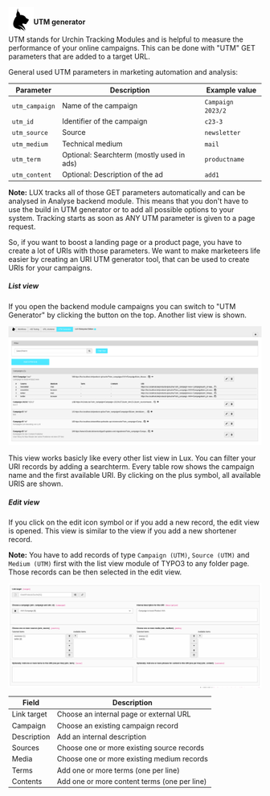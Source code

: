 <img align="left" src="../../../Resources/Public/Icons/lux.svg" width="50" />

#### UTM generator

UTM stands for Urchin Tracking Modules and is helpful to measure the performance of your online campaigns. This can
be done with "UTM" GET parameters that are added to a target URL.

General used UTM parameters in marketing automation and analysis:

| Parameter      | Description                               | Example value     |
|----------------|-------------------------------------------|-------------------|
| `utm_campaign` | Name of the campaign                      | `Campaign 2023/2` |
| `utm_id`       | Identifier of the campaign                | `c23-3`           |
| `utm_source`   | Source                                    | `newsletter`      |
| `utm_medium`   | Technical medium                          | `mail`            |
| `utm_term`     | Optional: Searchterm (mostly used in ads) | `productname`     |
| `utm_content`  | Optional: Description of the ad           | `add1`            |

**Note:** LUX tracks all of those GET parameters automatically and can be analysed in Analyse backend module. This
means that you don't have to use the build in UTM generator or to add all possible options to your system.
Tracking starts as soon as ANY UTM parameter is given to a page request.

So, if you want to boost a landing page or a product page, you have to create a lot of URIs with those parameters. We
want to make marketeers life easier by creating an URI UTM generator tool, that can be used to create URIs for your
campaigns.

##### List view

If you open the backend module campaigns you can switch to "UTM Generator" by clicking the button on the top.
Another list view is shown.

<img src="../../../Documentation/Images/screenshot_utmgenerator_list.png" width="800" />

This view works basicly like every other list view in Lux. You can filter your URI records by adding a searchterm.
Every table row shows the campaign name and the first available URI. By clicking on the plus symbol, all available
URIS are shown.

##### Edit view

If you click on the edit icon symbol or if you add a new record, the edit view is opened.
This view is similar to the view if you add a new shortener record.

**Note:** You have to add records of type `Campaign (UTM)`, `Source (UTM)` and `Medium (UTM)` first with the list view
module of TYPO3 to any folder page. Those records can be then selected in the edit view.

<img src="../../../Documentation/Images/screenshot_utmgenerator_edit.png" width="800" />

| Field                                            | Description                                                                                               |
| ------------------------------------------------ | --------------------------------------------------------------------------------------------------------- |
| Link target                                      | Choose an internal page or external URL                                                                   |
| Campaign                                         | Choose an existing campaign record                                                                        |
| Description                                      | Add an internal description                                                                               |
| Sources                                          | Choose one or more existing source records                                                                |
| Media                                            | Choose one or more existing medium records                                                                |
| Terms                                            | Add one or more terms (one per line)                                                                      |
| Contents                                         | Add one or more content terms (one per line)                                                              |

